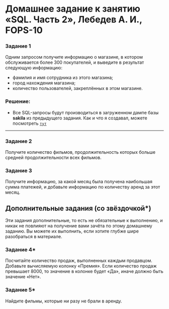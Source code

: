 # Домашнее задание к занятию «SQL. Часть 2», Лебедев А. И., FOPS-10


### Задание 1

Одним запросом получите информацию о магазине, в котором обслуживается более 300 покупателей, и выведите в результат следующую информацию: 
- фамилия и имя сотрудника из этого магазина;
- город нахождения магазина;
- количество пользователей, закреплённых в этом магазине.

### Решение:  

- Все SQL-запросы будут производиться в загруженном дампе базы **sakila** из предыдущего задания. Как и что я создавал, можете посмотреть  <code>[тут](https://github.com/luckynuckywinkel/netology_sdb12_hw03_SQL_1 "sdb12_hw03_SQL_1")</code>

---

### Задание 2

Получите количество фильмов, продолжительность которых больше средней продолжительности всех фильмов.

### Задание 3

Получите информацию, за какой месяц была получена наибольшая сумма платежей, и добавьте информацию по количеству аренд за этот месяц.


## Дополнительные задания (со звёздочкой*)
Эти задания дополнительные, то есть не обязательные к выполнению, и никак не повлияют на получение вами зачёта по этому домашнему заданию. Вы можете их выполнить, если хотите глубже шире разобраться в материале.

### Задание 4*

Посчитайте количество продаж, выполненных каждым продавцом. Добавьте вычисляемую колонку «Премия». Если количество продаж превышает 8000, то значение в колонке будет «Да», иначе должно быть значение «Нет».

### Задание 5*

Найдите фильмы, которые ни разу не брали в аренду.
